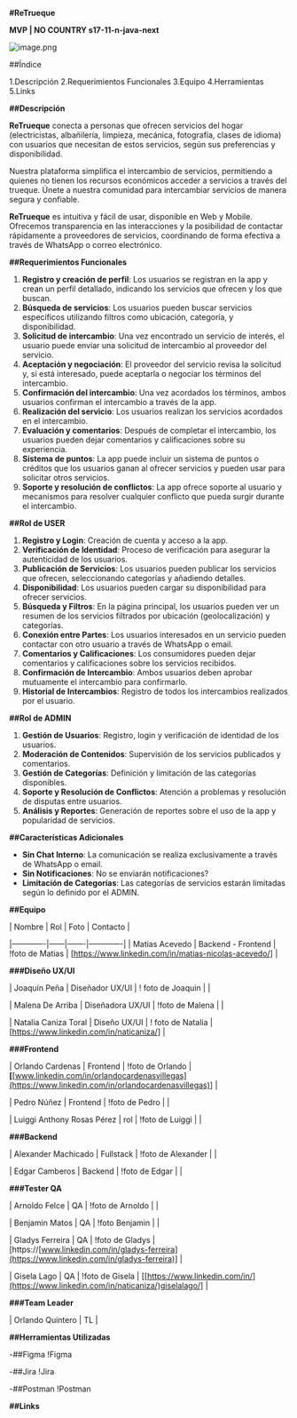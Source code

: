 **#ReTrueque**

**MVP | NO COUNTRY s17-11-n-java-next**

![image.png](https://prod-files-secure.s3.us-west-2.amazonaws.com/f5f9322c-cb85-4fba-a2c7-d6e7cdd04682/fdc1d02d-5c6e-4771-a846-7aeb2734b6f2/image.png)

##Índice

1.Descripción
2.Requerimientos Funcionales
3.Equipo
4.Herramientas
5.Links

**##Descripción**

**ReTrueque** conecta a personas que ofrecen servicios del hogar (electricistas, albañilería, limpieza, mecánica, fotografía, clases de idioma) con usuarios que necesitan de estos servicios, según sus preferencias y disponibilidad.

Nuestra plataforma simplifica el intercambio de servicios, permitiendo a quienes no tienen los recursos económicos acceder a servicios a través del trueque. Únete a nuestra comunidad para intercambiar servicios de manera segura y confiable.

**ReTrueque** es intuitiva y fácil de usar, disponible en Web y Mobile. Ofrecemos transparencia en las interacciones y la posibilidad de contactar rápidamente a proveedores de servicios, coordinando de forma efectiva a través de WhatsApp o correo electrónico.

**##Requerimientos Funcionales**

1. **Registro y creación de perfil**: Los usuarios se registran en la app y crean un perfil detallado, indicando los servicios que ofrecen y los que buscan.
2. **Búsqueda de servicios**: Los usuarios pueden buscar servicios específicos utilizando filtros como ubicación, categoría, y disponibilidad.
3. **Solicitud de intercambio**: Una vez encontrado un servicio de interés, el usuario puede enviar una solicitud de intercambio al proveedor del servicio.
4. **Aceptación y negociación**: El proveedor del servicio revisa la solicitud y, si está interesado, puede aceptarla o negociar los términos del intercambio.
5. **Confirmación del intercambio**: Una vez acordados los términos, ambos usuarios confirman el intercambio a través de la app.
6. **Realización del servicio**: Los usuarios realizan los servicios acordados en el intercambio.
7. **Evaluación y comentarios**: Después de completar el intercambio, los usuarios pueden dejar comentarios y calificaciones sobre su experiencia.
8. **Sistema de puntos**: La app puede incluir un sistema de puntos o créditos que los usuarios ganan al ofrecer servicios y pueden usar para solicitar otros servicios.
9. **Soporte y resolución de conflictos**: La app ofrece soporte al usuario y mecanismos para resolver cualquier conflicto que pueda surgir durante el intercambio.

**##Rol de USER**

1. **Registro y Login**: Creación de cuenta y acceso a la app.
2. **Verificación de Identidad**: Proceso de verificación para asegurar la autenticidad de los usuarios.
3. **Publicación de Servicios**: Los usuarios pueden publicar los servicios que ofrecen, seleccionando categorías y añadiendo detalles.
4. **Disponibilidad**: Los usuarios pueden cargar su disponibilidad para ofrecer servicios. 
5. **Búsqueda y Filtros**: En la página principal, los usuarios pueden ver un resumen de los servicios filtrados por  ubicación (geolocalización) y categorías.
6. **Conexión entre Partes**: Los usuarios interesados en un servicio pueden contactar con otro usuario a través de WhatsApp o email.
7. **Comentarios y Calificaciones**: Los consumidores pueden dejar comentarios y calificaciones sobre los servicios recibidos.
8. **Confirmación de Intercambio**: Ambos usuarios deben aprobar mutuamente el intercambio para confirmarlo.
9. **Historial de Intercambios**: Registro de todos los intercambios realizados por el usuario. 

**##Rol de ADMIN**

1. **Gestión de Usuarios**: Registro, login y verificación de identidad de los usuarios.
2. **Moderación de Contenidos**: Supervisión de los servicios publicados y comentarios.
3. **Gestión de Categorías**: Definición y limitación de las categorías disponibles.
4. **Soporte y Resolución de Conflictos**: Atención a problemas y resolución de disputas entre usuarios. 
5. **Análisis y Reportes**: Generación de reportes sobre el uso de la app y popularidad de servicios.

**##Características Adicionales**

- **Sin Chat Interno**: La comunicación se realiza exclusivamente a través de WhatsApp o email.
- **Sin Notificaciones**: No se enviarán notificaciones?
- **Limitación de Categorías**: Las categorías de servicios estarán limitadas según lo definido por el ADMIN.

**##Equipo**

| Nombre | Rol | Foto | Contacto |

|————-|——|——-|————-|
| Matias Acevedo | Backend - Frontend | !foto de Matias |  [https://www.linkedin.com/in/matias-nicolas-acevedo/] |

**###Diseño UX/UI**

| Joaquín Peña | Diseñador UX/UI | ! foto de Joaquin | |

| Malena De Arriba | Diseñadora UX/UI | !foto de Malena | |

| Natalia Caniza Toral | Diseño UX/UI | ! foto de Natalia | [https://www.linkedin.com/in/naticaniza/] |

**###Frontend**

| Orlando Cardenas | Frontend | !foto de Orlando | **[**[www.linkedin.com/in/orlandocardenasvillegas](https://www.linkedin.com/in/orlandocardenasvillegas)] |

| Pedro Núñez | Frontend | !foto de Pedro | |

| Luiggi Anthony Rosas Pérez | rol | !foto de Luiggi | |

**###Backend**

| Alexander Machicado | Fullstack | !foto de Alexander | |

| Edgar Camberos | Backend | !foto de Edgar | | 

**###Tester QA**

| Arnoldo Felce | QA | !foto de Arnoldo | |

| Benjamin Matos | QA | !foto Benjamin | |

| Gladys Ferreira | QA | !foto de Gladys | [https://[www.linkedin.com/in/gladys-ferreira](https://www.linkedin.com/in/gladys-ferreira)] |

| Gisela Lago | QA | !foto de Gisela |  [[https://www.linkedin.com/in/](https://www.linkedin.com/in/naticaniza/)giselalago/] |

**###Team Leader**

| Orlando Quintero | TL | 

**##Herramientas Utilizadas**

-##Figma !Figma

-##Jira !Jira

-##Postman !Postman

**##Links**
